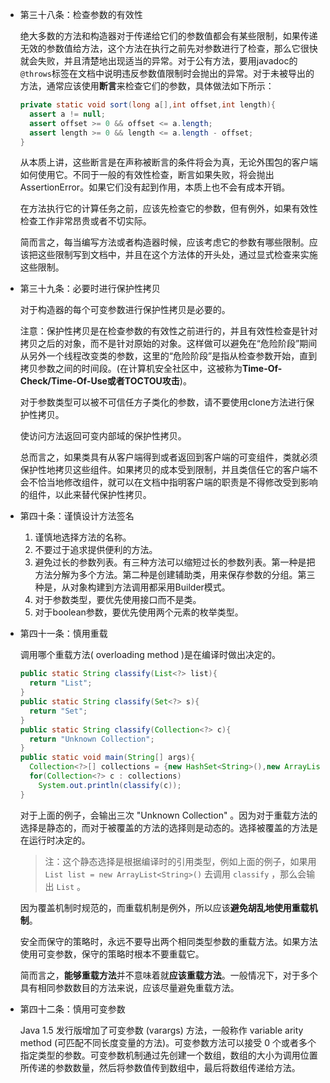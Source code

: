 * 第三十八条：检查参数的有效性

  绝大多数的方法和构造器对于传递给它们的参数值都会有某些限制，如果传递无效的参数值给方法，这个方法在执行之前先对参数进行了检查，那么它很快就会失败，并且清楚地出现适当的异常。对于公有方法，要用javadoc的`@throws`标签在文档中说明违反参数值限制时会抛出的异常。对于未被导出的方法，通常应该使用**断言**来检查它们的参数，具体做法如下所示：

  ``` java
  private static void sort(long a[],int offset,int length){
    assert a != null;
    assert offset >= 0 && offset <= a.length;
    assert length >= 0 && length <= a.length - offset;
  }
  ```

  从本质上讲，这些断言是在声称被断言的条件将会为真，无论外围包的客户端如何使用它。不同于一般的有效性检查，断言如果失败，将会抛出AssertionError。如果它们没有起到作用，本质上也不会有成本开销。

  在方法执行它的计算任务之前，应该先检查它的参数，但有例外，如果有效性检查工作非常昂贵或者不切实际。

  简而言之，每当编写方法或者构造器时候，应该考虑它的参数有哪些限制。应该把这些限制写到文档中，并且在这个方法体的开头处，通过显式检查来实施这些限制。

* 第三十九条：必要时进行保护性拷贝

  对于构造器的每个可变参数进行保护性拷贝是必要的。

  注意：保护性拷贝是在检查参数的有效性之前进行的，并且有效性检查是针对拷贝之后的对象，而不是针对原始的对象。这样做可以避免在“危险阶段”期间从另外一个线程改变类的参数，这里的“危险阶段”是指从检查参数开始，直到拷贝参数之间的时间段。(在计算机安全社区中，这被称为**Time-Of-Check/Time-Of-Use或者TOCTOU攻击**)。

  对于参数类型可以被不可信任方子类化的参数，请不要使用clone方法进行保护性拷贝。

  使访问方法返回可变内部域的保护性拷贝。

  总而言之，如果类具有从客户端得到或者返回到客户端的可变组件，类就必须保护性地拷贝这些组件。如果拷贝的成本受到限制，并且类信任它的客户端不会不恰当地修改组件，就可以在文档中指明客户端的职责是不得修改受到影响的组件，以此来替代保护性拷贝。

* 第四十条：谨慎设计方法签名

  1. 谨慎地选择方法的名称。
  2. 不要过于追求提供便利的方法。
  3. 避免过长的参数列表。有三种方法可以缩短过长的参数列表。第一种是把方法分解为多个方法。第二种是创建辅助类，用来保存参数的分组。第三种是，从对象构建到方法调用都采用Builder模式。
  4. 对于参数类型，要优先使用接口而不是类。
  5. 对于boolean参数，要优先使用两个元素的枚举类型。

* 第四十一条：慎用重载

  调用哪个重载方法( overloading method )是在编译时做出决定的。

  ``` java
  public static String classify(List<?> list){
    return "List";
  }
  public static String classify(Set<?> s){
    return "Set";
  }
  public static String classify(Collection<?> c){
    return "Unknown Collection";
  }
  public static void main(String[] args){
    Collection<?>[] collections = {new HashSet<String>(),new ArrayList<String>(),new HashMap<String,String>().values()};
    for(Collection<?> c : collections)
      System.out.println(classify(c));
  }
  ```

  对于上面的例子，会输出三次 "Unknown Collection" 。因为对于重载方法的选择是静态的，而对于被覆盖的方法的选择则是动态的。选择被覆盖的方法是在运行时决定的。

  > 注：这个静态选择是根据编译时的引用类型，例如上面的例子，如果用 `List list = new ArrayList<String>()` 去调用 `classify` ，那么会输出 `List` 。

  因为覆盖机制时规范的，而重载机制是例外，所以应该**避免胡乱地使用重载机制**。

  安全而保守的策略时，永远不要导出两个相同类型参数的重载方法。如果方法使用可变参数，保守的策略时根本不要重载它。

  简而言之，**能够重载方法**并不意味着就**应该重载方法**。一般情况下，对于多个具有相同参数数目的方法来说，应该尽量避免重载方法。

* 第四十二条：慎用可变参数

  Java 1.5 发行版增加了可变参数 (varargs) 方法，一般称作 variable arity method (可匹配不同长度变量的方法)。可变参数方法可以接受 0 个或者多个指定类型的参数。可变参数机制通过先创建一个数组，数组的大小为调用位置所传递的参数数量，然后将参数值传到数组中，最后将数组传递给方法。